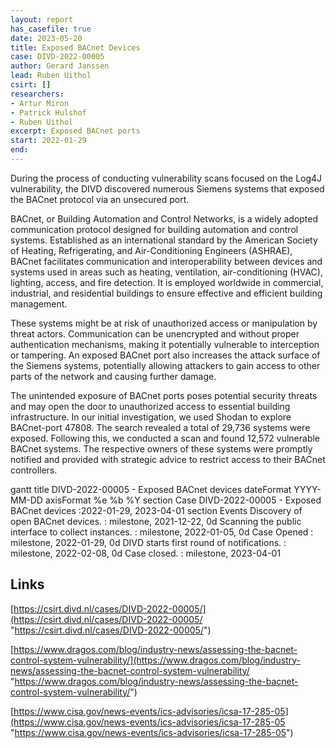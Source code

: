 ```yaml
---
layout: report
has_casefile: true
date: 2023-05-20
title: Exposed BACnet Devices
case: DIVD-2022-00005
author: Gerard Janssen
lead: Ruben Uithol
csirt: []
researchers:
- Artur Miron
- Patrick Hulshof
- Ruben Uithol
excerpt: Exposed BACnet ports
start: 2022-01-29
end:
---
```

During the process of conducting vulnerability scans focused on the Log4J vulnerability, the DIVD discovered numerous Siemens systems that exposed the BACnet protocol via an unsecured port.

BACnet, or Building Automation and Control Networks, is a widely adopted communication protocol designed for building automation and control systems. Established as an international standard by the American Society of Heating, Refrigerating, and Air-Conditioning Engineers (ASHRAE), BACnet facilitates communication and interoperability between devices and systems used in areas such as heating, ventilation, air-conditioning (HVAC), lighting, access, and fire detection. It is employed worldwide in commercial, industrial, and residential buildings to ensure effective and efficient building management.

These systems might be at risk of unauthorized access or manipulation by threat actors. Communication can be unencrypted and without proper authentication mechanisms, making it potentially vulnerable to interception or tampering.
An exposed BACnet port also increases the attack surface of the Siemens systems, potentially allowing attackers to gain access to other parts of the network and causing further damage.

The unintended exposure of BACnet ports poses potential security threats and may open the door to unauthorized access to essential building infrastructure.
In our initial investigation, we used Shodan to explore BACnet-port 47808. The search revealed a total of 29,736 systems were exposed. Following this, we conducted a scan and found 12,572 vulnerable BACnet systems. The respective owners of these systems were promptly notified and provided with strategic advice to restrict access to their BACnet controllers.

<div class="mermaid">
	gantt
	    title DIVD-2022-00005 - Exposed BACnet devices
	    dateFormat  YYYY-MM-DD
	    axisFormat  %e %b %Y
	    section Case
	  		DIVD-2022-00005 - Exposed BACnet devices           :2022-01-29, 2023-04-01
	    section Events
			Discovery of open BACnet devices. :  milestone, 2021-12-22, 0d
			Scanning the public interface to collect instances. :  milestone, 2022-01-05, 0d
			Case Opened :  milestone, 2022-01-29, 0d
			DIVD starts first round of notifications. :  milestone, 2022-02-08, 0d
			Case closed. : milestone, 2023-04-01
</div>

## **Links**

[https://csirt.divd.nl/cases/DIVD-2022-00005/](https://csirt.divd.nl/cases/DIVD-2022-00005/ "https://csirt.divd.nl/cases/DIVD-2022-00005/")

[https://www.dragos.com/blog/industry-news/assessing-the-bacnet-control-system-vulnerability/](https://www.dragos.com/blog/industry-news/assessing-the-bacnet-control-system-vulnerability/ "https://www.dragos.com/blog/industry-news/assessing-the-bacnet-control-system-vulnerability/")

[https://www.cisa.gov/news-events/ics-advisories/icsa-17-285-05](https://www.cisa.gov/news-events/ics-advisories/icsa-17-285-05 "https://www.cisa.gov/news-events/ics-advisories/icsa-17-285-05")

